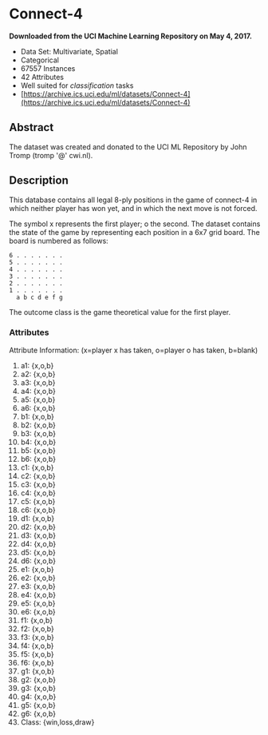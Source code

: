 # Connect-4

**Downloaded from the UCI Machine Learning Repository on May 4, 2017.**

- Data Set: Multivariate, Spatial
- Categorical
- 67557 Instances
- 42 Attributes
- Well suited for _classification_ tasks
- [https://archive.ics.uci.edu/ml/datasets/Connect-4](https://archive.ics.uci.edu/ml/datasets/Connect-4)

## Abstract

The dataset was created and donated to the UCI ML Repository by John Tromp (tromp '@' cwi.nl).

## Description

This database contains all legal 8-ply positions in the game of connect-4 in which neither player has won yet, and in which the next move is not forced.

The symbol x represents the first player; o the second. The dataset contains the state of the game by representing each position in a 6x7 grid board. The board is numbered as follows:

```
6 . . . . . . .
5 . . . . . . .
4 . . . . . . .
3 . . . . . . .
2 . . . . . . .
1 . . . . . . .
  a b c d e f g
```  

The outcome class is the game theoretical value for the first player.

### Attributes

Attribute Information: (x=player x has taken, o=player o has taken, b=blank)

1. a1: {x,o,b}
2. a2: {x,o,b}
3. a3: {x,o,b}
4. a4: {x,o,b}
5. a5: {x,o,b}
6. a6: {x,o,b}
7. b1: {x,o,b}
8. b2: {x,o,b}
9. b3: {x,o,b}
10. b4: {x,o,b}
11. b5: {x,o,b}
12. b6: {x,o,b}
13. c1: {x,o,b}
14. c2: {x,o,b}
15. c3: {x,o,b}
16. c4: {x,o,b}
17. c5: {x,o,b}
18. c6: {x,o,b}
19. d1: {x,o,b}
20. d2: {x,o,b}
21. d3: {x,o,b}
22. d4: {x,o,b}
23. d5: {x,o,b}
24. d6: {x,o,b}
25. e1: {x,o,b}
26. e2: {x,o,b}
27. e3: {x,o,b}
28. e4: {x,o,b}
29. e5: {x,o,b}
30. e6: {x,o,b}
31. f1: {x,o,b}
32. f2: {x,o,b}
33. f3: {x,o,b}
34. f4: {x,o,b}
35. f5: {x,o,b}
36. f6: {x,o,b}
37. g1: {x,o,b}
38. g2: {x,o,b}
39. g3: {x,o,b}
40. g4: {x,o,b}
41. g5: {x,o,b}
42. g6: {x,o,b}
43. Class: {win,loss,draw}
